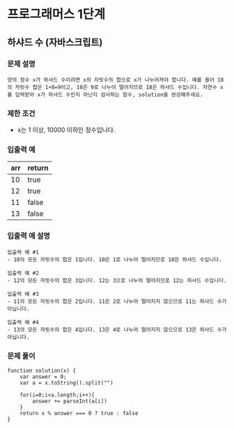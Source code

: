 # 프로그래머스 1단계
## 하샤드 수 (자바스크립트)  

### 문제 설명
```양의 정수 x가 하샤드 수이려면 x의 자릿수의 합으로 x가 나누어져야 합니다. 예를 들어 18의 자릿수 합은 1+8=9이고, 18은 9로 나누어 떨어지므로 18은 하샤드 수입니다. 자연수 x를 입력받아 x가 하샤드 수인지 아닌지 검사하는 함수, solution을 완성해주세요.```

### 제한 조건
- x는 1 이상, 10000 이하인 정수입니다.


### 입출력 예   
| arr | return  
| ------- | --------
| 10 | true
| 12 | true
| 11 | false
| 13 | false

### 입출력 예 설명  
```
입출력 예 #1
- 10의 모든 자릿수의 합은 1입니다. 10은 1로 나누어 떨어지므로 10은 하샤드 수입니다.

입출력 예 #2
- 12의 모든 자릿수의 합은 3입니다. 12는 3으로 나누어 떨어지므로 12는 하샤드 수입니다.

입출력 예 #3
- 11의 모든 자릿수의 합은 2입니다. 11은 2로 나누어 떨어지지 않으므로 11는 하샤드 수가 아닙니다.

입출력 예 #4
- 13의 모든 자릿수의 합은 4입니다. 13은 4로 나누어 떨어지지 않으므로 13은 하샤드 수가 아닙니다.
```   
 
### 문제 풀이    
```
function solution(x) {
    var answer = 0;
    var a = x.toString().split("")
    
    for(i=0;i<a.length;i++){
        answer += parseInt(a[i])
    }
    return x % answer === 0 ? true : false
}
```
